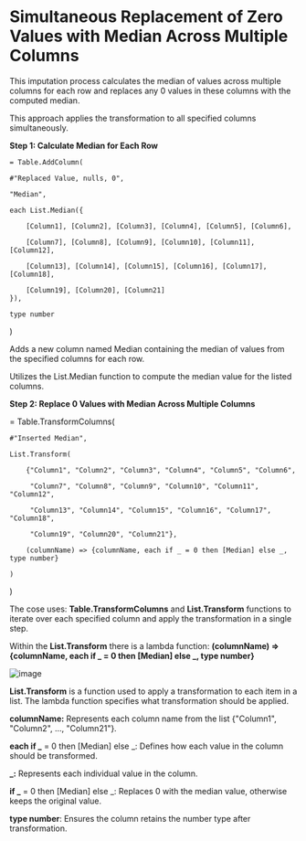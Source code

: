 # Simultaneous Replacement of Zero Values with Median Across Multiple Columns

This imputation process calculates the median of values across multiple columns for each row and replaces any 0 values in these columns with the computed median. 

This approach applies the transformation to all specified columns simultaneously. 

**Step 1: Calculate Median for Each Row**

    = Table.AddColumn(

    #"Replaced Value, nulls, 0", 
    
    "Median", 
    
    each List.Median({
    
        [Column1], [Column2], [Column3], [Column4], [Column5], [Column6], 
        
        [Column7], [Column8], [Column9], [Column10], [Column11], [Column12], 
        
        [Column13], [Column14], [Column15], [Column16], [Column17], [Column18], 
        
        [Column19], [Column20], [Column21]
    }), 
    
    type number
    
)

Adds a new column named Median containing the median of values from the specified columns for each row.

Utilizes the List.Median function to compute the median value for the listed columns.

**Step 2: Replace 0 Values with Median Across Multiple Columns**

= Table.TransformColumns(

    #"Inserted Median",
    
    List.Transform(
    
        {"Column1", "Column2", "Column3", "Column4", "Column5", "Column6",
        
         "Column7", "Column8", "Column9", "Column10", "Column11", "Column12", 
         
         "Column13", "Column14", "Column15", "Column16", "Column17", "Column18", 
         
         "Column19", "Column20", "Column21"},
         
        (columnName) => {columnName, each if _ = 0 then [Median] else _, type number}
        
    )
    
)

The cose uses: **Table.TransformColumns** and **List.Transform** functions to iterate over each specified column and apply the transformation in a single step.

Within the  **List.Transform** there is a lambda function: **(columnName) => {columnName, each if _ = 0 then [Median] else _, type number}**

![image](https://github.com/user-attachments/assets/7573476e-3390-4ecc-8d52-5df31b7acd89)

**List.Transform** is a function used to apply a transformation to each item in a list. The lambda function specifies what transformation should be applied. 

**columnName:** Represents each column name from the list {"Column1", "Column2", ..., "Column21"}.

**each if _** = 0 then [Median] else _: Defines how each value in the column should be transformed.

**_:** Represents each individual value in the column.

**if _** = 0 then [Median] else _: Replaces 0 with the median value, otherwise keeps the original value.

**type number**: Ensures the column retains the number type after transformation.

